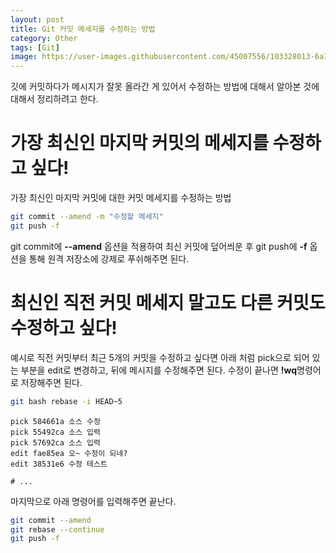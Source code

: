 ```yaml
---
layout: post
title: Git 커밋 메세지를 수정하는 방법
category: Other
tags: [Git]
image: https://user-images.githubusercontent.com/45007556/103328013-6a134980-4a9a-11eb-9d40-6b44a80658ff.png
---
```


깃에 커밋하다가 메시지가 잘못 올라간 게 있어서 수정하는 방법에 대해서 알아본 것에 대해서 정리하려고 한다.

# 가장 최신인 마지막 커밋의 메세지를 수정하고 싶다!

가장 최신인 마지막 커밋에 대한 커밋 메세지를 수정하는 방법

```bash
git commit --amend -m "수정할 메세지"
git push -f
```

git commit에 **--amend** 옵션을 적용하여 최신 커밋에 덮어씌운 후 git push에 **-f** 옵션을 통해 원격 저장소에 강제로 푸쉬해주면 된다.

# 최신인 직전 커밋 메세지 말고도 다른 커밋도 수정하고 싶다!

예시로 직전 커밋부터 최근 5개의 커밋을 수정하고 싶다면 아래 처럼 pick으로 되어 있는 부분을 edit로 변경하고, 뒤에 메시지를 수정해주면 된다. 수정이 끝나면 **!wq**명령어로 저장해주면 된다.

```bash
git bash rebase -i HEAD~5
```

```
pick 584661a 소스 수정
pick 55492ca 소스 입력
pick 57692ca 소스 입력
edit fae85ea 오~ 수정이 되네?
edit 38531e6 수정 테스트

# ...
```

마지막으로 아래 명령어를 입력해주면 끝난다.

```bash
git commit --amend
git rebase --continue
git push -f
```
